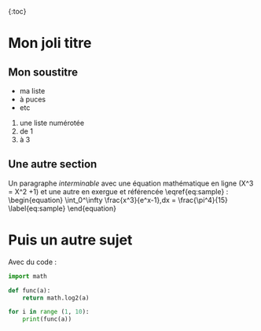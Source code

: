 {:toc}

# Mon joli titre

## Mon soustitre

- ma liste
- à puces
- etc

1. une liste numérotée
2. de 1 
3. à 3

## Une autre section

Un paragraphe *interminable* avec une équation mathématique en ligne \(X^3 = X^2 +1\) et une autre en exergue et référencée \eqref{eq:sample} :  
\\begin{equation}
    \int_0^\infty \\frac{x^3}{e^x-1}\,dx = \\frac{\pi^4}{15}
     \label{eq:sample}
\\end{equation}

# Puis un autre sujet

Avec du code :

```python
import math

def func(a):
    return math.log2(a)

for i in range (1, 10):
    print(func(a))
```
